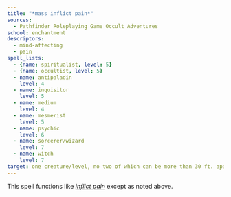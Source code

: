 ```yaml
---
title: "*mass inflict pain*"
sources:
  - Pathfinder Roleplaying Game Occult Adventures
school: enchantment
descriptors:
  - mind-affecting
  - pain
spell_lists:
  - {name: spiritualist, level: 5}
  - {name: occultist, level: 5}
  - name: antipaladin
    level: 4
  - name: inquisitor
    level: 5
  - name: medium
    level: 4
  - name: mesmerist
    level: 5
  - name: psychic
    level: 6
  - name: sorcerer/wizard
    level: 7
  - name: witch
    level: 7
target: one creature/level, no two of which can be more than 30 ft. apart.
---
```


This spell functions like [*inflict pain*](/spells/inflict-pain/) except as noted above.

